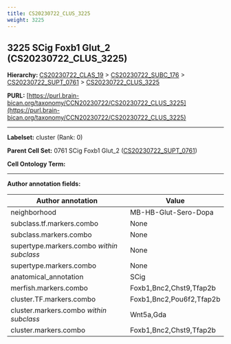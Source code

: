 ```yaml
---
title: CS20230722_CLUS_3225
weight: 3225
---
```

## 3225 SCig Foxb1 Glut_2 (CS20230722_CLUS_3225)
<b>Hierarchy: </b>
[CS20230722_CLAS_19](../CS20230722_CLAS_19) >
[CS20230722_SUBC_176](../CS20230722_SUBC_176) >
[CS20230722_SUPT_0761](../CS20230722_SUPT_0761) >
[CS20230722_CLUS_3225](../CS20230722_CLUS_3225)

**PURL:** [https://purl.brain-bican.org/taxonomy/CCN20230722/CS20230722_CLUS_3225](https://purl.brain-bican.org/taxonomy/CCN20230722/CS20230722_CLUS_3225)

---


**Labelset:** cluster (Rank: 0)

**Parent Cell Set:** 0761 SCig Foxb1 Glut_2 ([CS20230722_SUPT_0761](../CS20230722_SUPT_0761))



**Cell Ontology Term:** 

[MARKER GENES.]: #


---

[TRANSFERRED ANNOTATIONS.]: #


[AUTHOR ANNOTATION FIELDS.]: #


**Author annotation fields:**

| Author annotation | Value |
|-------------------|-------|
|neighborhood|MB-HB-Glut-Sero-Dopa|
|subclass.tf.markers.combo|None|
|subclass.markers.combo|None|
|supertype.markers.combo _within subclass_|None|
|supertype.markers.combo|None|
|anatomical_annotation|SCig|
|merfish.markers.combo|Foxb1,Bnc2,Chst9,Tfap2b|
|cluster.TF.markers.combo|Foxb1,Bnc2,Pou6f2,Tfap2b|
|cluster.markers.combo _within subclass_|Wnt5a,Gda|
|cluster.markers.combo|Foxb1,Bnc2,Chst9,Tfap2b|
